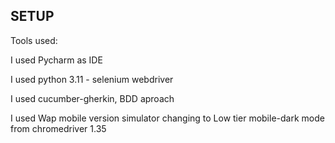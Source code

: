 SETUP
-----

Tools used:

I used Pycharm as IDE

I used python 3.11 - selenium webdriver

I used cucumber-gherkin, BDD aproach

I used Wap mobile version simulator changing to Low tier mobile-dark mode from chromedriver 1.35

